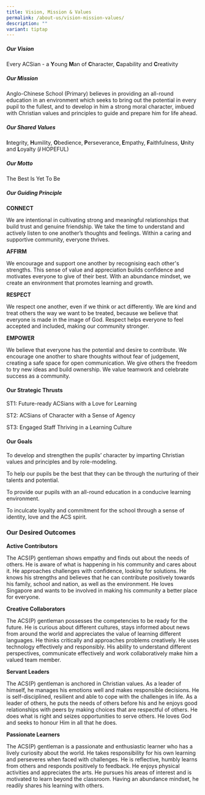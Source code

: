 ```yaml
---
title: Vision, Mission & Values
permalink: /about-us/vision-mission-values/
description: ""
variant: tiptap
---
```

<h5><strong>Our Vision</strong></h5>
<p></p>
<p></p>
<p>Every ACSian - a <strong>Y</strong>oung <strong>M</strong>an of <strong>C</strong>haracter, <strong>C</strong>apability
and <strong>C</strong>reativity</p>
<h5><strong>Our Mission</strong></h5>
<p>Anglo-Chinese School (Primary) believes in providing an all-round education
in an environment which seeks to bring out the potential in every pupil
to the fullest, and to develop in him a strong moral character, imbued
with Christian values and principles to guide and prepare him for life
ahead.</p>
<h5><strong>Our Shared Values</strong></h5>
<p><strong>I</strong>ntegrity, <strong>H</strong>umility, <strong>O</strong>bedience, <strong>P</strong>erseverance,<strong> E</strong>mpathy, <strong>F</strong>aithfulness, <strong>U</strong>nity
and <strong>L</strong>oyalty (<strong><em>i</em> </strong>HOPEFUL)</p>
<h5><strong>Our Motto</strong></h5>
<p>The Best Is Yet To Be</p>
<h5><strong>Our Guiding Principle</strong></h5>
<p><strong>CONNECT</strong>
</p>
<p>We are intentional in cultivating strong and meaningful relationships
that build trust and genuine friendship. We take the time to understand
and actively listen to one another’s thoughts and feelings. Within a caring
and supportive community, everyone thrives.</p>
<p><strong>AFFIRM</strong>
</p>
<p>We encourage and support one another by recognising each other's strengths.
This sense of value and appreciation builds confidence and motivates everyone
to give of their best. With an abundance mindset, we create an environment
that promotes learning and growth.</p>
<p><strong>RESPECT</strong>
</p>
<p>We respect one another, even if we think or act differently. We are kind
and treat others the way we want to be treated, because we believe that
everyone is made in the image of God. Respect helps everyone to feel accepted
and included, making our community stronger.</p>
<p><strong>EMPOWER</strong>
</p>
<p>We believe that everyone has the potential and desire to contribute. We
encourage one another to share thoughts without fear of judgement, creating
a safe space for open communication. We give others the freedom to try
new ideas and build ownership. We value teamwork and celebrate success
as a community.</p>
<h4><strong>Our Strategic Thrusts</strong></h4>
<p>ST1: Future-ready ACSians with a Love for Learning</p>
<p>ST2: ACSians of Character with a Sense of Agency</p>
<p>ST3: Engaged Staff Thriving in a Learning Culture</p>
<h4><strong>Our Goals</strong></h4>
<p>To develop and strengthen the pupils’ character by imparting Christian
values and principles and by role-modeling.</p>
<p>To help our pupils be the best that they can be through the nurturing
of their talents and potential.</p>
<p>To provide our pupils with an all-round education in a conducive learning
environment.</p>
<p>To inculcate loyalty and commitment for the school through a sense of
identity, love and the ACS spirit.</p>
<h3><strong>Our Desired Outcomes</strong></h3>
<p><strong>Active Contributors</strong>
</p>
<p>The ACS(P) gentleman shows empathy and finds out about the needs of others.
He is aware of what is happening in his community and cares about it. He
approaches challenges with confidence, looking for solutions. He knows
his strengths and believes that he can contribute positively towards his
family, school and nation, as well as the environment. He loves Singapore
and wants to be involved in making his community a better place for everyone.</p>
<p><strong>Creative Collaborators</strong>
</p>
<p>The ACS(P) gentleman possesses the competencies to be ready for the future.
He is curious about different cultures, stays informed about news from
around the world and appreciates the value of learning different languages.
He thinks critically and approaches problems creatively. He uses technology
effectively and responsibly. His ability to understand different perspectives,
communicate effectively and work collaboratively make him a valued team
member.</p>
<p><strong>Servant Leaders</strong>
</p>
<p>The ACS(P) gentleman is anchored in Christian values. As a leader of himself,
he manages his emotions well and makes responsible decisions. He is self-disciplined,
resilient and able to cope with the challenges in life. As a leader of
others, he puts the needs of others before his and he enjoys good relationships
with peers by making choices that are respectful of others. He does what
is right and seizes opportunities to serve others. He loves God and seeks
to honour Him in all that he does.</p>
<p><strong>Passionate Learners</strong>
</p>
<p>The ACS(P) gentleman is a passionate and enthusiastic learner who has
a lively curiosity about the world. He takes responsibility for his own
learning and perseveres when faced with challenges. He is reflective, humbly
learns from others and responds positively to feedback. He enjoys physical
activities and appreciates the arts. He pursues his areas of interest and
is motivated to learn beyond the classroom. Having an abundance mindset,
he readily shares his learning with others.</p>